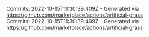 Commits: 2022-10-15T11:30:39.409Z - Generated via https://github.com/marketplace/actions/artificial-grass
<br>
Commits: 2022-10-15T11:30:39.409Z - Generated via https://github.com/marketplace/actions/artificial-grass
<br>

